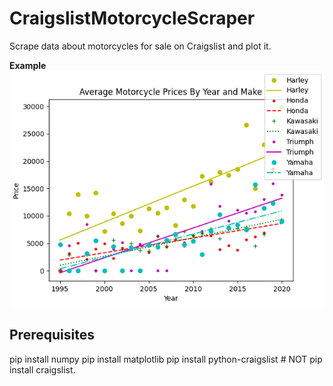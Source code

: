 # CraigslistMotorcycleScraper
Scrape data about motorcycles for sale on Craigslist and plot it.

**Example**
![Motorcycle Prices](prices_by_year_and_make.png)

## Prerequisites
pip install numpy
pip install matplotlib
pip install python-craigslist # NOT pip install craigslist.
